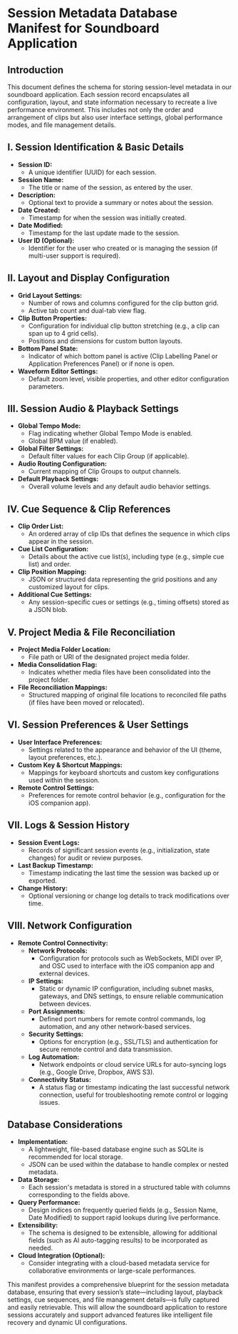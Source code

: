 # Session Metadata Database Manifest for Soundboard Application

## Introduction

This document defines the schema for storing session-level metadata in our soundboard application. Each session record encapsulates all configuration, layout, and state information necessary to recreate a live performance environment. This includes not only the order and arrangement of clips but also user interface settings, global performance modes, and file management details.




## I. Session Identification & Basic Details

- **Session ID:**
    - A unique identifier (UUID) for each session.
- **Session Name:**
    - The title or name of the session, as entered by the user.
- **Description:**
    - Optional text to provide a summary or notes about the session.
- **Date Created:**
    - Timestamp for when the session was initially created.
- **Date Modified:**
    - Timestamp for the last update made to the session.
- **User ID (Optional):**
    - Identifier for the user who created or is managing the session (if multi-user support is required).




## II. Layout and Display Configuration

- **Grid Layout Settings:**
    - Number of rows and columns configured for the clip button grid.
    - Active tab count and dual-tab view flag.
- **Clip Button Properties:**
    - Configuration for individual clip button stretching (e.g., a clip can span up to 4 grid cells).
    - Positions and dimensions for custom button layouts.
- **Bottom Panel State:**
    - Indicator of which bottom panel is active (Clip Labelling Panel or Application Preferences Panel) or if none is open.
- **Waveform Editor Settings:**
    - Default zoom level, visible properties, and other editor configuration parameters.




## III. Session Audio & Playback Settings

- **Global Tempo Mode:**
    - Flag indicating whether Global Tempo Mode is enabled.
    - Global BPM value (if enabled).
- **Global Filter Settings:**
    - Default filter values for each Clip Group (if applicable).
- **Audio Routing Configuration:**
    - Current mapping of Clip Groups to output channels.
- **Default Playback Settings:**
    - Overall volume levels and any default audio behavior settings.




## IV. Cue Sequence & Clip References

- **Clip Order List:**
    - An ordered array of clip IDs that defines the sequence in which clips appear in the session.
- **Cue List Configuration:**
    - Details about the active cue list(s), including type (e.g., simple cue list) and order.
- **Clip Position Mapping:**
    - JSON or structured data representing the grid positions and any customized layout for clips.
- **Additional Cue Settings:**
    - Any session-specific cues or settings (e.g., timing offsets) stored as a JSON blob.




## V. Project Media & File Reconciliation

- **Project Media Folder Location:**
    - File path or URI of the designated project media folder.
- **Media Consolidation Flag:**
    - Indicates whether media files have been consolidated into the project folder.
- **File Reconciliation Mappings:**
    - Structured mapping of original file locations to reconciled file paths (if files have been moved or relocated).




## VI. Session Preferences & User Settings

- **User Interface Preferences:**
    - Settings related to the appearance and behavior of the UI (theme, layout preferences, etc.).
- **Custom Key & Shortcut Mappings:**
    - Mappings for keyboard shortcuts and custom key configurations used within the session.
- **Remote Control Settings:**
    - Preferences for remote control behavior (e.g., configuration for the iOS companion app).




## VII. Logs & Session History

- **Session Event Logs:**
    - Records of significant session events (e.g., initialization, state changes) for audit or review purposes.
- **Last Backup Timestamp:**
    - Timestamp indicating the last time the session was backed up or exported.
- **Change History:**
    - Optional versioning or change log details to track modifications over time.




## VIII. Network Configuration

- **Remote Control Connectivity:**
    - **Network Protocols:**
        - Configuration for protocols such as WebSockets, MIDI over IP, and OSC used to interface with the iOS companion app and external devices.
    - **IP Settings:**
        - Static or dynamic IP configuration, including subnet masks, gateways, and DNS settings, to ensure reliable communication between devices.
    - **Port Assignments:**
        - Defined port numbers for remote control commands, log automation, and any other network-based services.
    - **Security Settings:**
        - Options for encryption (e.g., SSL/TLS) and authentication for secure remote control and data transmission.
    - **Log Automation:**
        - Network endpoints or cloud service URLs for auto-syncing logs (e.g., Google Drive, Dropbox, AWS S3).
    - **Connectivity Status:**
        - A status flag or timestamp indicating the last successful network connection, useful for troubleshooting remote control or logging issues.




## Database Considerations

- **Implementation:**
    - A lightweight, file-based database engine such as SQLite is recommended for local storage.
    - JSON can be used within the database to handle complex or nested metadata.
- **Data Storage:**
    - Each session's metadata is stored in a structured table with columns corresponding to the fields above.
- **Query Performance:**
    - Design indices on frequently queried fields (e.g., Session Name, Date Modified) to support rapid lookups during live performance.
- **Extensibility:**
    - The schema is designed to be extensible, allowing for additional fields (such as AI auto-tagging results) to be incorporated as needed.
- **Cloud Integration (Optional):**
    - Consider integrating with a cloud-based metadata service for collaborative environments or large-scale performances.




This manifest provides a comprehensive blueprint for the session metadata database, ensuring that every session’s state—including layout, playback settings, cue sequences, and file management details—is fully captured and easily retrievable. This will allow the soundboard application to restore sessions accurately and support advanced features like intelligent file recovery and dynamic UI configurations.